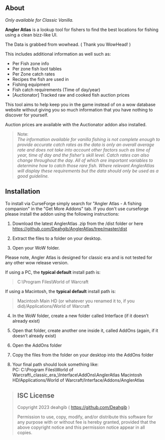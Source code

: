 
## About

_Only available for Classic Vanilla._

**Angler Atlas**  is a lookup tool for fishers to find the best locations for fishing using a clean bizz-like UI.

The Data is grabbed from wowhead. ( Thank you WowHead! )

This includes additional information as well such as:

-   Per Fish zone info
-   Per zone fish loot tables
-   Per Zone catch rates
-   Recipes the fish are used in
-   Fishing equipment
-   Fish catch requirements (Time of day/year)
-   [Auctionator] Tracked raw and cooked fish auction prices
  
This tool aims to help keep you in the game instead of on a wow database website without giving you so much information that you have nothing to discover for yourself.  
  
Auction prices are available with the Auctionator addon also installed.

>Note:  
_The information available for vanilla fishing is not complete enough to provide accurate catch rates as the data is only an overall average rate and does not take into account other factors such as time of year, time of day and the fisher's skill level. Catch rates can also change throughout the day. All of which are important variables to determine how to catch those rare fish.
Where relevant AnglerAtlas will display these requirements but the data should only be used as a good guideline._  

## Installation

To install via CurseForge simply search for "Angler Atlas - A fishing companion" in the "Get More Addons" tab.
If you don't use curseforge please install the addon using the following instructions:

1. Download the latest AnglerAtlas .zip from the /dist folder or here https://github.com/Deahgib/AnglerAtlas/tree/master/dist
  
2. Extract the files to a folder on your desktop.  
  
3. Open your WoW folder.  
  
Please note, Angler Atlas is designed for classic era and is not tested for any other wow release version.  
  
If using a PC, the **typical default** install path is:  
>C:\Program Files\World of Warcraft  
  
If using a Macintosh, the **typical default** install path is:  
>Macintosh Main HD (or whatever you renamed it to, if you did)/Applications/World of Warcraft  
  
4. In the WoW folder, create a new folder called Interface (if it doesn’t already exist)  
  
5. Open that folder, create another one inside it, called AddOns (again, if it doesn’t already exist)  
  
6. Open the AddOns folder  
  
7. Copy the files from the folder on your desktop into the AddOns folder  
  
8. Your final path should look something like:  
  PC:  C:\Program Files\World of Warcraft\\\_classic_era_\Interface\AddOns\AnglerAtlas
  Macintosh HD/Applications/World of Warcraft/Interface/Addons/AnglerAtlas

>## ISC License
> Copyright 2023 deahgib ( https://github.com/Deahgib )
> 
> Permission to use, copy, modify, and/or distribute this software for
> any purpose with or without fee is hereby granted, provided that the
> above copyright notice and this permission notice appear in all
> copies.
